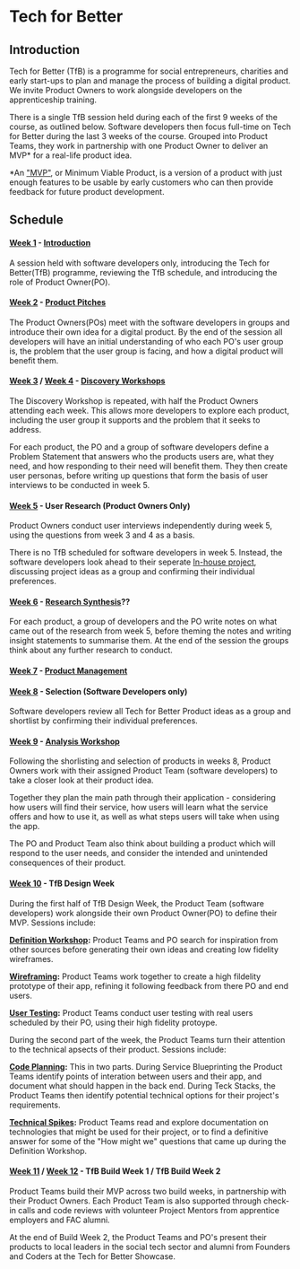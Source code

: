 # Tech for Better

## Introduction

Tech for Better (TfB) is a programme for social entrepreneurs, charities and early start-ups to plan and manage the process of building a digital product. We invite Product Owners to work alongside developers on the apprenticeship training.

There is a single TfB session held during each of the first 9 weeks of the course, as outlined below. Software developers then focus full-time on Tech for Better during the last 3 weeks of the course. Grouped into Product Teams, they work in partnership with one Product Owner to deliver an MVP\* for a real-life product idea.

\*An ["MVP"](https://en.wikipedia.org/wiki/Minimum_viable_product), or Minimum Viable Product, is a version of a product with just enough features to be usable by early customers who can then provide feedback for future product development.

## Schedule

#### [Week 1](../../syllabus/apprenticeship/server/schedule/) - [Introduction](https://fac-slides.netlify.app/slides/dev-intro/#0)

A session held with software developers only, introducing the Tech for Better(TfB) programme, reviewing the TfB schedule, and introducing the role of Product Owner(PO).

#### [Week 2](../../syllabus/apprenticeship/database/schedule/) - [Product Pitches](https://fac-slides.netlify.app/slides/pitches/#0)

The Product Owners(POs) meet with the software developers in groups and introduce their own idea for a digital product. By the end of the session all developers will have an initial understanding of who each PO's user group is, the problem that the user group is facing, and how a digital product will benefit them.

#### [Week 3](../../syllabus/apprenticeship/authentication/schedule/) / [Week 4](../../syllabus/apprenticeship/server-side-app/schedule/) - [Discovery Workshops](https://fac-slides.netlify.app/slides/discovery/#0)

The Discovery Workshop is repeated, with half the Product Owners attending each week. This allows more developers to explore each product, including the user group it supports and the problem that it seeks to address.

For each product, the PO and a group of software developers define a Problem Statement that answers who the products users are, what they need, and how responding to their need will benefit them. They then create user personas, before writing up questions that form the basis of user interviews to be conducted in week 5.

#### [Week 5](../../syllabus/apprenticeship/client-side-app/schedule/) - User Research (Product Owners Only)

Product Owners conduct user interviews independently during week 5, using the questions from week 3 and 4 as a basis.

There is no TfB scheduled for software developers in week 5. Instead, the software developers look ahead to their seperate [In-house project](), discussing project ideas as a group and confirming their individual preferences.

#### [Week 6](../../syllabus/apprenticeship/full-stack-app/schedule/) - [Research Synthesis](https://fac-slides.netlify.app/slides/research-analysis/#0)??

<!-- Rename slides to Research Synthesis for clarity? -->

For each product, a group of developers and the PO write notes on what came out of the research from week 5, before theming the notes and writing insight statements to summarise them. At the end of the session the groups think about any further research to conduct.

#### [Week 7](../../syllabus/projects/in-house-design/schedule/) - [Product Management](https://fac-slides.netlify.app/slides/product-management/#0)

#### [Week 8](../../syllabus/projects/in-house-build-1/schedule/) - Selection (Software Developers only)

Software developers review all Tech for Better Product ideas as a group and shortlist by confirming their individual preferences.

#### [Week 9](../../syllabus/projects/in-house-build-2/schedule/) - [Analysis Workshop](https://fac-slides.netlify.app/slides/analysis/#0)

Following the shorlisting and selection of products in weeks 8, Product Owners work with their assigned Product Team (software developers) to take a closer look at their product idea.

Together they plan the main path through their application - considering how users will find their service, how users will learn what the service offers and how to use it, as well as what steps users will take when using the app.

The PO and Product Team also think about building a product which will respond to the user needs, and consider the intended and unintended consequences of their product.

#### [Week 10](../../syllabus/projects/tfb-design/schedule/) - TfB Design Week

During the first half of TfB Design Week, the Product Team (software developers) work alongside their own Product Owner(PO) to define their MVP. Sessions include:

**[Definition Workshop](https://fac-slides.netlify.app/slides/definition/#0):** Product Teams and PO search for inspiration from other sources before generating their own ideas and creating low fidelity wireframes.

**[Wireframing](https://www.figma.com/blog/how-to-wireframe/#types-of-wireframes):** Product Teams work together to create a high fildelity prototype of their app, refining it following feedback from there PO and end users.

**[User Testing](https://fac-slides.netlify.app/slides/ut-synthesis/#0):** Product Teams conduct user testing with real users scheduled by their PO, using their high fidelity protoype.

During the second part of the week, the Product Teams turn their attention to the technical apsects of their product. Sessions include:

**[Code Planning](https://fac-slides.netlify.app/slides/code-planning/#0):** This in two parts. During Service Blueprinting the Product Teams identify points of interation between users and their app, and document what should happen in the back end. During Teck Stacks, the Product Teams then identify potential technical options for their project's requirements.

**[Technical Spikes](../../syllabus/projects/TFB-design/spikes/):** Product Teams read and explore documentation on technologies that might be used for their project, or to find a definitive answer for some of the "How might we" questions that came up during the Definition Workshop.

#### [Week 11](../../syllabus/projects/tfb-build-1/schedule/) / [Week 12](../../syllabus/projects/tfb-build-2/schedule/) - TfB Build Week 1 / TfB Build Week 2

Product Teams build their MVP across two build weeks, in partnership with their Product Owners. Each Product Team is also supported through check-in calls and code reviews with volunteer Project Mentors from apprentice employers and FAC alumni.

At the end of Build Week 2, the Product Teams and PO's present their products to local leaders in the social tech sector and alumni from Founders and Coders at the Tech for Better Showcase.
